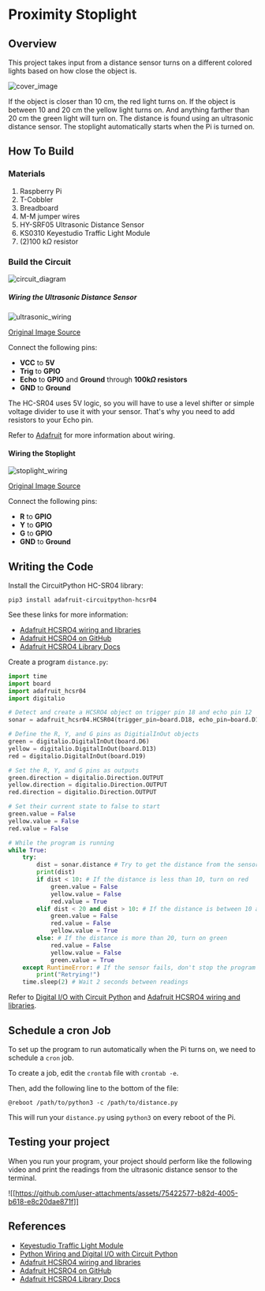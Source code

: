 # Proximity Stoplight

## Overview

This project takes input from a distance sensor turns on a different colored lights based on how close the object is.

![cover_image](https://github.com/user-attachments/assets/e7dbec0f-edd4-40b0-9e0b-83736fab1000)

If the object is closer than 10 cm, the red light turns on. If the object is between 10 and 20 cm the yellow light turns on. And anything farther than 20 cm the green light will turn on. The distance is found using an ultrasonic distance sensor. The stoplight automatically starts when the Pi is turned on. 

## How To Build

### Materials

1. Raspberry Pi
2. T-Cobbler
3. Breadboard
4. M-M jumper wires
5. HY-SRF05 Ultrasonic Distance Sensor
6. KS0310 Keyestudio Traffic Light Module
7. (2)100 k$\Omega$ resistor 
### Build the Circuit

![circuit_diagram](https://github.com/user-attachments/assets/aa68bb97-de90-4432-9c80-23859a781d29)

##### Wiring the Ultrasonic Distance Sensor

![ultrasonic_wiring](https://github.com/user-attachments/assets/49899f6c-eca9-47e8-8909-8a74f9290103)

[Original Image Source](https://jawhersebai.com/tutorials/how-to-use-the-hy-srf05-ultrasonic-distance-sensor/)

Connect the following pins:
- **VCC** to **5V**
- **Trig** to **GPIO**
- **Echo** to **GPIO** and **Ground** through **100k$\Omega$ resistors**
- **GND** to **Ground**

The HC-SR04 uses 5V logic, so you will have to use a level shifter or simple voltage divider to use it with your sensor. That's why you need to add resistors to your Echo pin. 

Refer to [Adafruit](https://learn.adafruit.com/ultrasonic-sonar-distance-sensors/python-circuitpython) for more information about wiring.

#### Wiring the Stoplight

![stoplight_wiring](https://github.com/user-attachments/assets/8d068f78-eaa5-4d9f-98a8-35fee5626145)

[Original Image Source](https://wiki.keyestudio.com/KS0310_Keyestudio_Traffic_Light_Module_(Black_and_Eco-friendly))

Connect the following pins:
- **R** to **GPIO**
- **Y** to **GPIO**
- **G** to **GPIO**
- **GND** to **Ground**

## Writing the Code

Install the CircuitPython HC-SR04 library:

```
pip3 install adafruit-circuitpython-hcsr04
```

See these links for more information: 
- [Adafruit HCSRO4 wiring and libraries](https://learn.adafruit.com/ultrasonic-sonar-distance-sensors/python-circuitpython) 
- [Adafruit HCSRO4 on GitHub](https://github.com/adafruit/Adafruit_CircuitPython_HCSR04) 
- [Adafruit HCSRO4 Library Docs](https://docs.circuitpython.org/projects/hcsr04/en/stable/api.html)

Create a program `distance.py`: 

```python
import time
import board
import adafruit_hcsr04
import digitalio

# Detect and create a HCSRO4 object on trigger pin 18 and echo pin 12 
sonar = adafruit_hcsr04.HCSR04(trigger_pin=board.D18, echo_pin=board.D12)

# Define the R, Y, and G pins as DigitialInOut objects
green = digitalio.DigitalInOut(board.D6)
yellow = digitalio.DigitalInOut(board.D13)
red = digitalio.DigitalInOut(board.D19)

# Set the R, Y, and G pins as outputs 
green.direction = digitalio.Direction.OUTPUT
yellow.direction = digitalio.Direction.OUTPUT
red.direction = digitalio.Direction.OUTPUT

# Set their current state to false to start
green.value = False
yellow.value = False
red.value = False

# While the program is running
while True:
	try:
		dist = sonar.distance # Try to get the distance from the sensor
		print(dist)
		if dist < 10: # If the distance is less than 10, turn on red
			green.value = False
			yellow.value = False
			red.value = True
		elif dist < 20 and dist > 10: # If the distance is between 10 and 20, turn on yellow 
			green.value = False
			red.value = False
			yellow.value = True
		else: # If the distance is more than 20, turn on green
			red.value = False
			yellow.value = False
			green.value = True
	except RuntimeError: # If the sensor fails, don't stop the program
		print("Retrying!")
	time.sleep(2) # Wait 2 seconds between readings
```

Refer to [Digital I/O with Circuit Python](https://learn.adafruit.com/adafruit-io-basics-digital-output?view=all#python-wiring) and [Adafruit HCSRO4 wiring and libraries](https://learn.adafruit.com/ultrasonic-sonar-distance-sensors/python-circuitpython).  

## Schedule a cron Job

To set up the program to run automatically when the Pi turns on, we need to schedule a `cron` job.

To create a job, edit the `crontab`  file with `crontab -e`.

Then, add the following line to the bottom of the file:

```
@reboot /path/to/python3 -c /path/to/distance.py
```

This will run your `distance.py` using `python3` on every reboot of the Pi.

## Testing your project

When you run your program, your project should perform like the following video and print the readings from the ultrasonic distance sensor to the terminal.

![[https://github.com/user-attachments/assets/75422577-b82d-4005-b618-e8c20dae871f]]


## References

- [Keyestudio Traffic Light Module](https://wiki.keyestudio.com/KS0310_Keyestudio_Traffic_Light_Module_(Black_and_Eco-friendly))
- [Python Wiring and Digital I/O with Circuit Python](https://learn.adafruit.com/adafruit-io-basics-digital-output?view=all#python-wiring)
- [Adafruit HCSRO4 wiring and libraries](https://learn.adafruit.com/ultrasonic-sonar-distance-sensors/python-circuitpython) 
- [Adafruit HCSRO4 on GitHub](https://github.com/adafruit/Adafruit_CircuitPython_HCSR04) 
- [Adafruit HCSRO4 Library Docs](https://docs.circuitpython.org/projects/hcsr04/en/stable/api.html)
